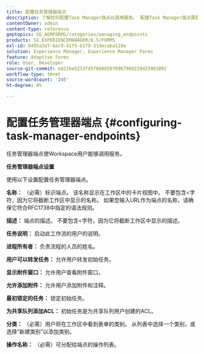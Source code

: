 ```yaml
---
title: 配置任务管理器端点
description: 了解如何配置Task Manager端点以调用服务。 配置Task Manager端点需要不同的设置。
contentOwner: admin
content-type: reference
geptopics: SG_AEMFORMS/categories/managing_endpoints
products: SG_EXPERIENCEMANAGER/6.5/FORMS
exl-id: 8495a3d7-6ac9-41f5-b1f9-31decaba118a
solution: Experience Manager, Experience Manager Forms
feature: Adaptive Forms
role: User, Developer
source-git-commit: e821be5233fd5f6688507096790d219d25903892
workflow-type: tm+mt
source-wordcount: '245'
ht-degree: 0%

---
```


# 配置任务管理器端点 {#configuring-task-manager-endpoints}

任务管理器端点使Workspace用户能够调用服务。

**任务管理器端点设置**

使用以下设置配置任务管理器端点。

**名称：** （必需）标识端点。 该名称显示在工作区中的卡片视图中。 不要包含&lt;字符，因为它将截断工作区中显示的名称。 如果您输入URL作为端点的名称，请确保它符合RFC1738中指定的语法规则。

**描述：** 端点的描述。 不要包含&lt;字符，因为它将截断工作区中显示的描述。

**任务说明：** 启动此工作流的用户的说明。

**进程所有者：** 负责流程的人员的姓名。

**用户可以转发任务：** 允许用户转发初始任务。

**显示附件窗口：** 允许用户查看附件窗口。

**允许添加附件：** 允许用户添加附件和注释。

**最初锁定的任务：** 锁定初始任务。

**为共享队列添加ACL：** 初始任务是为共享队列用户创建的ACL。

**分类：** （必需）用户将在工作区中看到表单的类别。 从列表中选择一个类别，或选择“新建类别”以添加类别。

**操作名称：** （必需）可分配给端点的操作列表。
